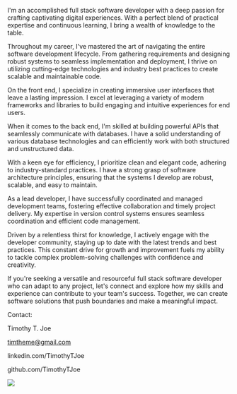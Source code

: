  I'm an accomplished full stack software developer with a deep passion for crafting captivating digital experiences. With a perfect blend of practical expertise and continuous learning, I bring a wealth of knowledge to the table.

Throughout my career, I've mastered the art of navigating the entire software development lifecycle. From gathering requirements and designing robust systems to seamless implementation and deployment, I thrive on utilizing cutting-edge technologies and industry best practices to create scalable and maintainable code.

On the front end, I specialize in creating immersive user interfaces that leave a lasting impression. I excel at leveraging a variety of modern frameworks and libraries to build engaging and intuitive experiences for end users.

When it comes to the back end, I'm skilled at building powerful APIs that seamlessly communicate with databases. I have a solid understanding of various database technologies and can efficiently work with both structured and unstructured data.

With a keen eye for efficiency, I prioritize clean and elegant code, adhering to industry-standard practices. I have a strong grasp of software architecture principles, ensuring that the systems I develop are robust, scalable, and easy to maintain.

As a lead developer, I have successfully coordinated and managed development teams, fostering effective collaboration and timely project delivery. My expertise in version control systems ensures seamless coordination and efficient code management.

Driven by a relentless thirst for knowledge, I actively engage with the developer community, staying up to date with the latest trends and best practices. This constant drive for growth and improvement fuels my ability to tackle complex problem-solving challenges with confidence and creativity.

If you're seeking a versatile and resourceful full stack software developer who can adapt to any project, let's connect and explore how my skills and experience can contribute to your team's success. Together, we can create software solutions that push boundaries and make a meaningful impact.

Contact:

Timothy T. Joe

timtheme@gmail.com

linkedin.com/TimothyTJoe

github.com/TimothyTJoe


![](https://komarev.com/ghpvc/?username=amrealjoe)
